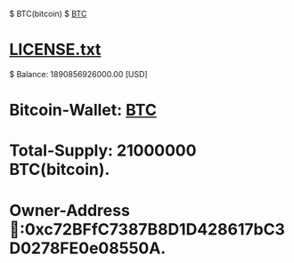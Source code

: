 $ BTC(bitcoin)
$ [BTC](bitcoin)
# [LICENSE.txt](https://github.com/user-attachments/files/17742862/LICENSE.txt)
$ Balance: 1890856926000.00 [USD]
# Bitcoin-Wallet: [BTC](bitcoin)
# Total-Supply: 21000000 BTC(bitcoin).
# Owner-Address🥇:0xc72BFfC7387B8D1D428617bC3D0278FE0e08550A.
